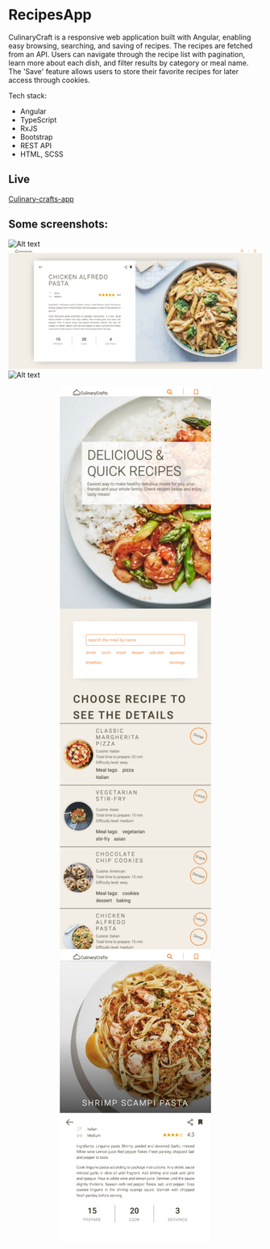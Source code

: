 # RecipesApp

CulinaryCraft is a responsive web application built with Angular, enabling easy browsing, searching, and saving of recipes. The recipes are fetched from an API. Users can navigate through the recipe list with pagination, learn more about each dish, and filter results by category or meal name. The 'Save' feature allows users to store their favorite recipes for later access through cookies.

Tech stack: 

- Angular
- TypeScript
- RxJS
- Bootstrap
- REST API
- HTML, SCSS

## Live

[Culinary-crafts-app](https://culinary-crafts.netlify.app/#/landing-page/main/recipes-list)

## Some screenshots:

![Alt text](src/assets/screenshots/desktop_1.png)
![Alt text](src/assets/screenshots/desktop_2.png)
![Alt text](src/assets/screenshots/desktop_3.png)

<p align="center">
    <img
  src="src/assets/screenshots/mobile_1.png"
  width="300px">
    <img
  src="src/assets/screenshots/mobile_2.png"
  width="300px">    
</p>